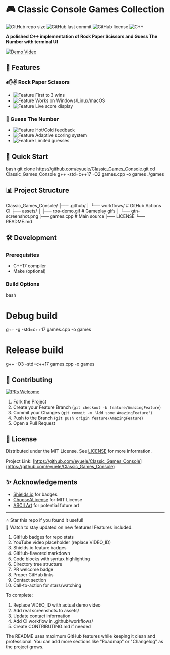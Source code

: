 # 🎮 Classic Console Games Collection

![GitHub repo size](https://img.shields.io/github/repo-size/eyuele/Classic_Games_Console)
![GitHub last commit](https://img.shields.io/github/last-commit/eyuele/Classic_Games_Console)
![GitHub license](https://img.shields.io/github/license/eyuele/Classic_Games_Console)
![C++](https://img.shields.io/badge/C++-17-blue.svg)

**A polished C++ implementation of Rock Paper Scissors and Guess The Number with terminal UI**

[![Demo Video](https://img.youtube.com/vi/VIDEO_ID/0.jpg)](https://youtu.be/VIDEO_ID)

## 🌟 Features

### ✊✋✌️ Rock Paper Scissors
- ![Feature](https://img.shields.io/badge/-Best_of_5-green) First to 3 wins
- ![Feature](https://img.shields.io/badge/-Cross_Platform-blue) Works on Windows/Linux/macOS
- ![Feature](https://img.shields.io/badge/-Score_Tracking-yellowgreen) Live score display

### 🔢 Guess The Number
- ![Feature](https://img.shields.io/badge/-Smart_Hints-blueviolet) Hot/Cold feedback
- ![Feature](https://img.shields.io/badge/-Dynamic_Scoring-orange) Adaptive scoring system
- ![Feature](https://img.shields.io/badge/-10_Attempts-yellow) Limited guesses

## 🚀 Quick Start

bash
git clone https://github.com/eyuele/Classic_Games_Console.git
cd Classic_Games_Console
g++ -std=c++17 -O2 games.cpp -o games
./games

## 📊 Project Structure

Classic_Games_Console/
├── .github/
│   └── workflows/          # GitHub Actions CI
├── assets/
│   ├── rps-demo.gif        # Gameplay gifs
│   └── gtn-screenshot.png
├── games.cpp               # Main source
├── LICENSE
└── README.md

## 🛠️ Development

### Prerequisites
- C++17 compiler
- Make (optional)

### Build Options
bash
# Debug build
g++ -g -std=c++17 games.cpp -o games

# Release build
g++ -O3 -std=c++17 games.cpp -o games

## 🤝 Contributing

[![PRs Welcome](https://img.shields.io/badge/PRs-welcome-brightgreen.svg)](CONTRIBUTING.md)

1. Fork the Project
2. Create your Feature Branch (`git checkout -b feature/AmazingFeature`)
3. Commit your Changes (`git commit -m 'Add some AmazingFeature'`)
4. Push to the Branch (`git push origin feature/AmazingFeature`)
5. Open a Pull Request

## 📜 License

Distributed under the MIT License. See [LICENSE](LICENSE) for more information.



Project Link: [https://github.com/eyuele/Classic_Games_Console](https://github.com/eyuele/Classic_Games_Console)

## ✨ Acknowledgements

- [Shields.io](https://shields.io) for badges
- [ChooseALicense](https://choosealicense.com) for MIT License
- [ASCII Art](https://www.asciiart.eu) for potential future art

---

⭐ Star this repo if you found it useful!  
🔭 Watch to stay updated on new features!
Features included:
1. GitHub badges for repo stats
2. YouTube video placeholder (replace VIDEO_ID)
3. Shields.io feature badges
4. GitHub-flavored markdown
5. Code blocks with syntax highlighting
6. Directory tree structure
7. PR welcome badge
8. Proper GitHub links
9. Contact section
10. Call-to-action for stars/watching

To complete:
1. Replace VIDEO_ID with actual demo video
2. Add real screenshots to assets/
3. Update contact information
4. Add CI workflow in .github/workflows/
5. Create CONTRIBUTING.md if needed

The README uses maximum GitHub features while keeping it clean and professional. You can add more sections like "Roadmap" or "Changelog" as the project grows.